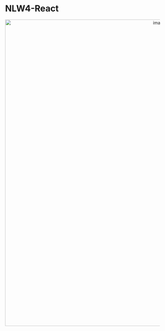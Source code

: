 # NLW4-React

<p align="center">
<img  src="https://media-exp1.licdn.com/dms/image/C4E22AQEs0Oyqefq98g/feedshare-shrink_2048_1536/0/1622733449778?e=1626912000&v=beta&t=Nh2EX35WDXvXE0MUw1YJydKOgtI-k2SFagyXo3Nqal4" alt="imagem" width=1000px> <br>
